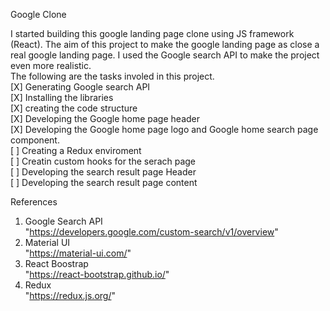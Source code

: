Google Clone 

I started building this google landing page clone using JS framework (React).
The aim of this project to make the google landing page as close a real google landing page. 
I used the Google search API to make the project even more realistic. \
The following are the tasks involed in this project.\
[X] Generating Google search API\
[X] Installing the libraries\
[X] creating the code structure\
[X] Developing the Google home page header\
[X] Developing the Google home page logo and Google home search page component.\
[ ] Creating a Redux enviroment\
[ ] Creatin custom hooks for the serach page\
[ ] Developing the search result page Header\
[ ] Developing the search result page content


References

1) Google Search API\
"https://developers.google.com/custom-search/v1/overview"
2) Material UI\
"https://material-ui.com/"
3) React Boostrap\
"https://react-bootstrap.github.io/"
4) Redux\
"https://redux.js.org/"
